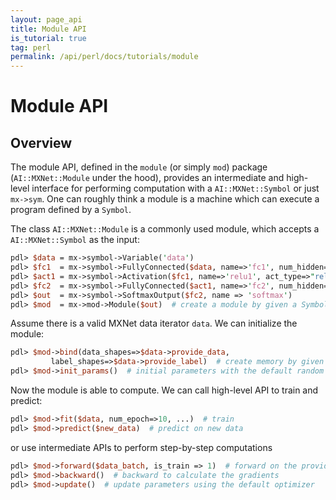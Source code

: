 ```yaml
---
layout: page_api
title: Module API
is_tutorial: true
tag: perl
permalink: /api/perl/docs/tutorials/module
---
```

<!--- Licensed to the Apache Software Foundation (ASF) under one -->
<!--- or more contributor license agreements.  See the NOTICE file -->
<!--- distributed with this work for additional information -->
<!--- regarding copyright ownership.  The ASF licenses this file -->
<!--- to you under the Apache License, Version 2.0 (the -->
<!--- "License"); you may not use this file except in compliance -->
<!--- with the License.  You may obtain a copy of the License at -->

<!---   http://www.apache.org/licenses/LICENSE-2.0 -->

<!--- Unless required by applicable law or agreed to in writing, -->
<!--- software distributed under the License is distributed on an -->
<!--- "AS IS" BASIS, WITHOUT WARRANTIES OR CONDITIONS OF ANY -->
<!--- KIND, either express or implied.  See the License for the -->
<!--- specific language governing permissions and limitations -->
<!--- under the License. -->


# Module API

## Overview

The module API, defined in the `module` (or simply `mod`) package (`AI::MXNet::Module` under the hood), provides an
intermediate and high-level interface for performing computation with a
`AI::MXNet::Symbol` or just `mx->sym`. One can roughly think a module is a machine which can execute a
program defined by a `Symbol`.

The class `AI::MXNet::Module` is a commonly used module, which accepts a `AI::MXNet::Symbol` as
the input:

```perl
pdl> $data = mx->symbol->Variable('data')
pdl> $fc1  = mx->symbol->FullyConnected($data, name=>'fc1', num_hidden=>128)
pdl> $act1 = mx->symbol->Activation($fc1, name=>'relu1', act_type=>"relu")
pdl> $fc2  = mx->symbol->FullyConnected($act1, name=>'fc2', num_hidden=>10)
pdl> $out  = mx->symbol->SoftmaxOutput($fc2, name => 'softmax')
pdl> $mod  = mx->mod->Module($out)  # create a module by given a Symbol
```

Assume there is a valid MXNet data iterator `data`. We can initialize the
module:

```perl
pdl> $mod->bind(data_shapes=>$data->provide_data,
         label_shapes=>$data->provide_label)  # create memory by given input shapes
pdl> $mod->init_params()  # initial parameters with the default random initializer
```

Now the module is able to compute. We can call high-level API to train and
predict:

```perl
pdl> $mod->fit($data, num_epoch=>10, ...)  # train
pdl> $mod->predict($new_data)  # predict on new data
```

or use intermediate APIs to perform step-by-step computations

```perl
pdl> $mod->forward($data_batch, is_train => 1)  # forward on the provided data batch
pdl> $mod->backward()  # backward to calculate the gradients
pdl> $mod->update()  # update parameters using the default optimizer
```
